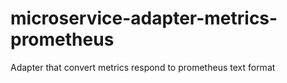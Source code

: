 # microservice-adapter-metrics-prometheus
Adapter that convert metrics respond to prometheus text format
